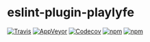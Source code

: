 # eslint-plugin-playlyfe

[![Travis](https://img.shields.io/travis/Mayank1791989/eslint-plugin-playlyfe.svg?style=flat-square)](https://travis-ci.org/Mayank1791989/eslint-plugin-playlyfe)
[![AppVeyor](https://img.shields.io/appveyor/ci/Mayank1791989/eslint-plugin-playlyfe.svg?style=flat-square)](https://ci.appveyor.com/project/Mayank1791989/eslint-plugin-playlyfe)
[![Codecov](https://img.shields.io/codecov/c/github/Mayank1791989/eslint-plugin-playlyfe.svg?style=flat-square)](https://codecov.io/gh/Mayank1791989/eslint-plugin-playlyfe)
[![npm](https://img.shields.io/npm/v/eslint-plugin-playlyfe.svg?style=flat-square)](https://www.npmjs.com/package/eslint-plugin-playlyfe)
[![npm](https://img.shields.io/npm/dt/eslint-plugin-playlyfe.svg?style=flat-square)](https://www.npmjs.com/package/eslint-plugin-playlyfe)
